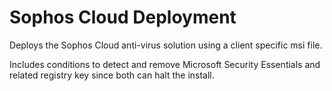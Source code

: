 # Sophos Cloud Deployment

Deploys the Sophos Cloud anti-virus solution using a client specific msi file.

Includes conditions to detect and remove Microsoft Security Essentials and related registry key since both can halt the install.